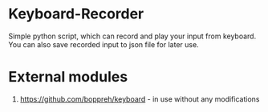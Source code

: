 # Keyboard-Recorder
 Simple python script, which can record and play your input from keyboard. You can also save recorded input to json file for later use.
 
# External modules
1. https://github.com/boppreh/keyboard - in use without any modifications
